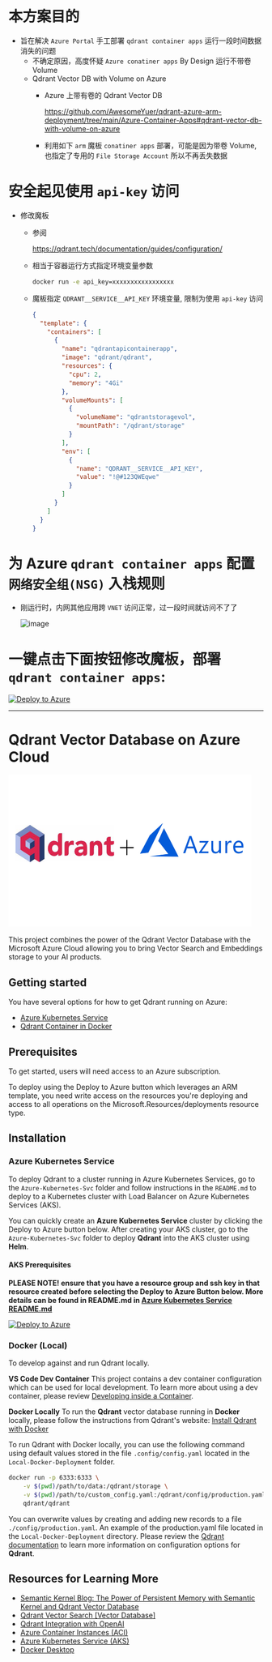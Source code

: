 # 本方案目的
   - 旨在解决 `Azure Portal` 手工部署 `qdrant container apps` 运行一段时间数据消失的问题
     - 不确定原因，高度怀疑 `Azure conatiner apps` By Design 运行不带卷 Volume
     - Qdrant Vector DB with Volume on Azure
       - Azure 上带有卷的 Qdrant Vector DB
         
         https://github.com/AwesomeYuer/qdrant-azure-arm-deployment/tree/main/Azure-Container-Apps#qdrant-vector-db-with-volume-on-azure
       - 利用如下 `arm` 魔板 `conatiner apps` 部署，可能是因为带卷 Volume, 也指定了专用的 `File Storage Account` 所以不再丢失数据

# 安全起见使用 `api-key` 访问
  - 修改魔板
    - 参阅
    
      https://qdrant.tech/documentation/guides/configuration/   
    - 相当于容器运行方式指定环境变量参数 
  
        ```sh
        docker run -e api_key=xxxxxxxxxxxxxxxxx
        ```
        
    - 魔板指定 `QDRANT__SERVICE__API_KEY` 环境变量, 限制为使用 `api-key` 访问
   
      ```json
      {
        "template": {
          "containers": [
            {
              "name": "qdrantapicontainerapp",
              "image": "qdrant/qdrant",
              "resources": {
                "cpu": 2,
                "memory": "4Gi"
              },
              "volumeMounts": [
                {
                  "volumeName": "qdrantstoragevol",
                  "mountPath": "/qdrant/storage"
                }
              ],
              "env": [
                {
                  "name": "QDRANT__SERVICE__API_KEY",
                  "value": "!@#123QWEqwe"
                }
              ]
            }
          ]
        }
      }
      ```

# 为 Azure `qdrant container apps` 配置 `网络安全组(NSG)` 入栈规则
 - 刚运行时，内网其他应用跨 `VNET` 访问正常，过一段时间就访问不了了

   ![image](https://github.com/AwesomeYuer/qdrant-azure-arm-deployment/assets/1026479/fafdc369-8dc8-4ff7-baed-73c4509693b7)


# 一键点击下面按钮修改魔板，部署 `qdrant container apps`:

[![Deploy to Azure](https://aka.ms/deploytoazurebutton)](https://portal.azure.com/#create/Microsoft.Template/uri/https%3A%2F%2Fraw.githubusercontent.com%2FAwesomeYuer%2Fqdrant-azure-arm-deployment%2Fmain%2FAzure-Container-Apps%2FARM-templates%2Fqdrant-aca-deploy.json)


-------------------------------------------------------

# Qdrant Vector Database on Azure Cloud

<img src="./img/qdrant-plus-azure.png" width="480" height="300" />

This project combines the power of the Qdrant Vector Database with the Microsoft Azure Cloud
allowing you to bring Vector Search and Embeddings storage to your AI products.

## Getting started

You have several options for how to get Qdrant running on Azure:

- [Azure Kubernetes Service](Azure-Kubernetes-Svc/README.md)
- [Qdrant Container in Docker](Local-Docker-Deployment/README.md)

## Prerequisites

To get started, users will need access to an Azure subscription.

To deploy using the Deploy to Azure button which leverages an ARM template, you need write access on the resources you're deploying and access to all operations on the Microsoft.Resources/deployments resource type.

## Installation

### Azure Kubernetes Service

To deploy Qdrant to a cluster running in Azure Kubernetes Services, go to the `Azure-Kubernetes-Svc` folder and follow instructions in the `README.md` to deploy to a Kubernetes cluster with Load Balancer on Azure Kubernetes Services (AKS).

You can quickly create an **Azure Kubernetes Service** cluster by clicking the Deploy to Azure button below. After creating your AKS cluster, go to the `Azure-Kubernetes-Svc` folder to deploy **Qdrant** into the AKS cluster using **Helm**.

#### AKS Prerequisites 
**PLEASE NOTE! ensure that you have a resource group and ssh key in that resource created before selecting the Deploy to Azure Button below. More details can be found in README.md in [Azure Kubernetes Service README.md](Azure-Kubernetes-Svc/README.md)**

[![Deploy to Azure](https://aka.ms/deploytoazurebutton)](https://portal.azure.com/#create/Microsoft.Template/uri/https%3A%2F%2Fraw.githubusercontent.com%2FAzure-Samples%2Fqdrant-azure%2Fmain%2FAzure-Kubernetes-Svc%2Faks-arm-deploy.json)

### Docker (Local)

To develop against and run Qdrant locally. 

**VS Code Dev Container**
This project contains a dev container configuration which can be used for local development. To learn more about using a dev container, please review [Developing inside a Container](https://code.visualstudio.com/docs/devcontainers/containers).

**Docker Locally**
To run the **Qdrant** vector database running in **Docker** locally, please follow the instructions from Qdrant's website:
[Install Qdrant with Docker](https://qdrant.tech/documentation/install/#with-docker)

To run Qdrant with Docker locally, you can use the following command using  default values stored in the file `.config/config.yaml` located in the `Local-Docker-Deployment` folder.

```bash
docker run -p 6333:6333 \
    -v $(pwd)/path/to/data:/qdrant/storage \
    -v $(pwd)/path/to/custom_config.yaml:/qdrant/config/production.yaml \
    qdrant/qdrant
```

You can overwrite values by creating and adding new records to a file `./config/production.yaml`. An example of the production.yaml file located in the `Local-Docker-Deployment` directory. Please review the [Qdrant documentation](https://qdrant.tech/documentation/install/#configuration) to learn more information on configuration options for **Qdrant**.

## Resources for Learning More

- [Semantic Kernel Blog: The Power of Persistent Memory with Semantic Kernel and Qdrant Vector Database](https://devblogs.microsoft.com/semantic-kernel/the-power-of-persistent-memory-with-semantic-kernel-and-qdrant-vector-database/)
- [Qdrant Vector Search [Vector Database]](https://qdrant.tech/)
- [Qdrant Integration with OpenAI](https://qdrant.tech/documentation/integrations/#openai)
- [Azure Container Instances (ACI)](https://learn.microsoft.com/azure/container-instances/)
- [Azure Kubernetes Service (AKS)](https://learn.microsoft.com/azure/aks/)
- [Docker Desktop](https://docs.docker.com/desktop/)
